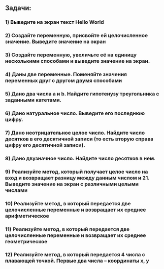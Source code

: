 ## Задачи:

### 1)  Выведите на экран текст Hello World
### 2)  Создайте переменную, присвойте ей целочисленное значение. Выведите значение на экран
### 3)  Создайте переменную, увеличьте её на единицу несколькими способами и выведите значение на экран.
### 4)  Даны две переменные. Поменяйте значения переменных друг с другом двумя способами
### 5)  Дано два числа a и b. Найдите гипотенузу треугольника с заданными катетами.
### 6)  Дано натуральное число. Выведите его последнюю цифру.
### 7)  Дано неотрицательное целое число. Найдите число десятков в его десятичной записи (то есть вторую справа цифру его десятичной записи).
### 8)  Дано двузначное число. Найдите число десятков в нем.
### 9)  Реализуйте метод, который получает целое число на вход и возвращает разницу между данным числом и 21. Выведите значение на экран с различными целыми числами
### 10) Реализуйте метод, в который передается две целочисленные переменные и возвращает их среднее арифметическое
### 11) Реализуйте метод, в который передается две целочисленные переменные и возвращает их среднее геометрическое
### 12) Реализуйте метод, в который передается 4 числа с плавающей точкой. Первые два числа – координаты x, y
